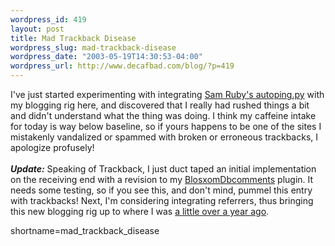 ```yaml
--- 
wordpress_id: 419
layout: post
title: Mad Trackback Disease
wordpress_slug: mad-trackback-disease
wordpress_date: "2003-05-19T14:30:53-04:00"
wordpress_url: http://www.decafbad.com/blog/?p=419
---
```

I've just started experimenting with integrating
<a href="http://www.intertwingly.net/code/autoping.py" target="_top">Sam Ruby's autoping.py</a> with my blogging
rig here, and discovered that I really had rushed things a bit and didn't
understand what the thing was doing.  I think my caffeine intake for today is
way below baseline, so if yours happens to be one of the sites I mistakenly
vandalized or spammed with broken or erroneous trackbacks, I apologize profusely!
<br /><br />
<b><i>Update:</i></b>  Speaking of Trackback, I just duct taped an initial implementation on
the receiving end with a revision to my <a href="http://www.decafbad.com/twiki/bin/view/Main/BlosxomDbcomments">BlosxomDbcomments</a> plugin.  It needs some testing,
so if you see this, and don't mind, pummel this entry with trackbacks!  Next, I'm
considering integrating referrers, thus bringing this new blogging rig up to
where I was <a href="http://www.decafbad.com/blog/tech/old/oooaab.html" target="_top">a little over a year ago</a>.
<!--more-->
shortname=mad_trackback_disease
